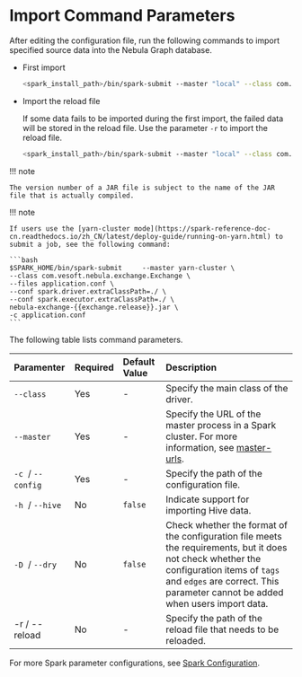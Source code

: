 # Import Command Parameters

After editing the configuration file, run the following commands to import specified source data into the Nebula Graph database.

- First import

  ```bash
  <spark_install_path>/bin/spark-submit --master "local" --class com.vesoft.nebula.exchange.Exchange <nebula-exchange-2.x.y.jar_path> -c <application.conf_path> 
  ```

- Import the reload file

  If some data fails to be imported during the first import, the failed data will be stored in the reload file. Use the parameter `-r` to import the reload file.

  ```bash
  <spark_install_path>/bin/spark-submit --master "local" --class com.vesoft.nebula.exchange.Exchange <nebula-exchange-2.x.y.jar_path> -c <application.conf_path> -r "<reload_file_path>" 
  ```

!!! note

    The version number of a JAR file is subject to the name of the JAR file that is actually compiled.

!!! note

    If users use the [yarn-cluster mode](https://spark-reference-doc-cn.readthedocs.io/zh_CN/latest/deploy-guide/running-on-yarn.html) to submit a job, see the following command:

    ```bash
    $SPARK_HOME/bin/spark-submit     --master yarn-cluster \
    --class com.vesoft.nebula.exchange.Exchange \
    --files application.conf \
    --conf spark.driver.extraClassPath=./ \
    --conf spark.executor.extraClassPath=./ \
    nebula-exchange-{{exchange.release}}.jar \
    -c application.conf
    ```

The following table lists command parameters.

| Paramenter | Required | Default Value | Description |
| :--- | :--- | :--- | :--- |
| `--class`  | Yes | - | Specify the main class of the driver.|
| `--master`  | Yes | - | Specify the URL of the master process in a Spark cluster. For more information, see [master-urls](https://spark.apache.org/docs/latest/submitting-applications.html#master-urls "click to open Apache Spark documents"). |
| `-c`  / `--config`  | Yes | - | Specify the path of the configuration file. |
| `-h`  / `--hive`  | No | `false` | Indicate support for importing Hive data. |
| `-D`  / `--dry`  | No | `false` | Check whether the format of the configuration file meets the requirements, but it does not check whether the configuration items of `tags` and `edges` are correct. This parameter cannot be added when users import data. |
|-r / --reload | No  |  -  |  Specify the path of the reload file that needs to be reloaded. |

For more Spark parameter configurations, see [Spark Configuration](https://spark.apache.org/docs/latest/configuration.html#runtime-environment).